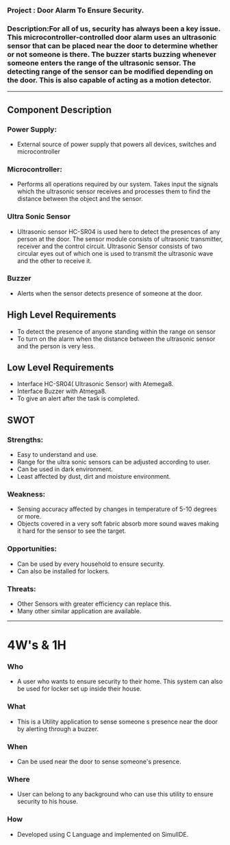 
### Project : Door Alarm To Ensure Security.

### Description:For all of us, security has always been a key issue. This microcontroller-controlled door alarm uses an ultrasonic sensor that can be placed near the door to determine whether or not someone is there. The buzzer starts buzzing whenever someone enters the range of the ultrasonic sensor. The detecting range of the sensor can be modified depending on the door. This is also capable of acting as a motion detector.

----------------------------------------------------------
## Component Description

### Power Supply:
- External source of power supply that powers all devices, switches and microcontroller

### Microcontroller:
- Performs all operations required by our system. Takes input the signals which the ultrasonic sensor receives and processes them to find the distance between the object and the sensor.

### Ultra Sonic Sensor
- Ultrasonic sensor HC-SR04 is used here to detect the presences of any person at the door. The sensor module consists of ultrasonic transmitter, receiver and the control circuit. Ultrasonic Sensor consists of two circular eyes out of which one is used to transmit the ultrasonic wave and the other to receive it.

### Buzzer
- Alerts when the sensor detects presence of someone at the door.

## High Level Requirements
- To detect the presence of anyone standing within the range on sensor
- To turn on the alarm when the distance between the ultrasonic sensor and the person is very less.

## Low Level Requirements
- Interface HC-SR04( Ultrasonic Sensor) with Atemega8.
- Interface Buzzer with Atmega8.
- To give an alert after the task is completed.

## SWOT

### Strengths:                                                                        
- Easy to understand and use.
- Range for the ultra sonic sensors can be adjusted according to user.
- Can be used in dark environment.
- Least affected by dust, dirt and moisture environment.

### Weakness:
- Sensing accuracy affected by changes in temperature of 5-10 degrees or more.
- Objects covered in a very soft fabric absorb more sound waves making it hard for the sensor to see the target.

### Opportunities:
- Can be used by every household to ensure security.
- Can also be installed for lockers.

### Threats:
-  Other Sensors with greater efficiency can replace this.
- Many other similar application are available.
--------------------------------------

# 4W's & 1H

### Who
- A user who wants to ensure security to their home. This system can also be used for locker set up inside their house.

### What
- This is a Utility application to sense someone s presence near the door by alerting through a buzzer.

### When 
-  Can be used near the door to sense someone's presence.

### Where
- User can belong to any background who can use this utility to ensure security to his house.

### How
- Developed using C Language and implemented on SimulIDE.
